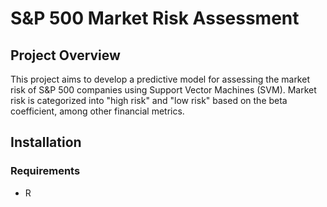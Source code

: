 # S&P 500 Market Risk Assessment

## Project Overview
This project aims to develop a predictive model for assessing the market risk of S&P 500 companies using Support Vector Machines (SVM). Market risk is categorized into "high risk" and "low risk" based on the beta coefficient, among other financial metrics.

## Installation

### Requirements
- R


